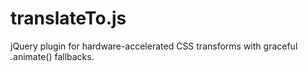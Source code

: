 translateTo.js
==============

jQuery plugin for hardware-accelerated CSS transforms with graceful .animate() fallbacks.